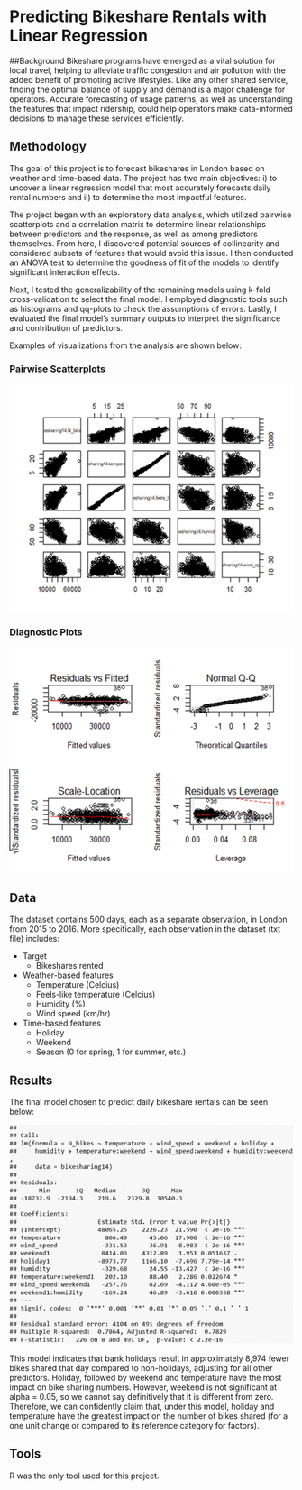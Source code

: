 # Predicting Bikeshare Rentals with Linear Regression

##Background
Bikeshare programs have emerged as a vital solution for local travel, helping to alleviate traffic congestion and air pollution with the added benefit of promoting active lifestyles. Like any other shared service, finding the optimal balance of supply and demand is a major challenge for operators. Accurate forecasting of usage patterns, as well as understanding the features that impact ridership, could help operators make data-informed decisions to manage these services efficiently. 

## Methodology
The goal of this project is to forecast bikeshares in London based on weather and time-based data. The project has two main objectives: i) to uncover a linear regression model that most accurately forecasts daily rental numbers and ii) to determine the most impactful features. 

The project began with an exploratory data analysis, which utilized pairwise scatterplots and a correlation matrix to determine linear relationships between predictors and the response, as well as among predictors themselves. From here, I discovered potential sources of collinearity and considered subsets of features that would avoid this issue. I then conducted an ANOVA test to determine the goodness of fit of the models to identify significant interaction effects. 

Next, I tested the generalizability of the remaining models using k-fold cross-validation to select the final model. I employed diagnostic tools such as histograms and qq-plots to check the assumptions of errors. Lastly, I evaluated the final model’s summary outputs to interpret the significance and contribution of predictors. 

Examples of visualizations from the analysis are shown below:

### Pairwise Scatterplots
![picture alt](https://github.com/eeorenstein/Bikeshare_Regression/blob/main/pairwise_scatterplots.png)

### Diagnostic Plots
![picture alt](https://github.com/eeorenstein/Bikeshare_Regression/blob/main/diagnostic_plots.png)

## Data
The dataset contains 500 days, each as a separate observation, in London from 2015 to 2016. More specifically, each observation in the dataset (txt file) includes:
* Target
  * Bikeshares rented
* Weather-based features
  * Temperature (Celcius)
  * Feels-like temperature (Celcius)
  * Humidity (%)
  * Wind speed (km/hr)
* Time-based features
  * Holiday 
  * Weekend
  * Season (0 for spring, 1 for summer, etc.)

## Results
The final model chosen to predict daily bikeshare rentals can be seen below:

![picture alt](https://github.com/eeorenstein/Bikeshare_Regression/blob/main/summary_output.png)

This model indicates that bank holidays result in approximately 8,974 fewer bikes shared that day compared to non-holidays, adjusting for all other predictors. Holiday, followed by weekend and temperature have the most impact on bike sharing numbers. However, weekend is not significant at alpha = 0.05, so we cannot say definitively that it is different from zero. Therefore, we can confidently claim that, under this model, holiday and temperature have the greatest impact on the number of bikes shared (for a one unit change or compared to its reference category for factors).

## Tools
R was the only tool used for this project.
